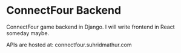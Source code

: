 # ConnectFour Backend
ConnectFour game backend in Django. 
I will write frontend in React someday maybe.  

APIs are hosted at: connectfour.suhridmathur.com
